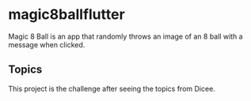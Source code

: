 # magic8ballflutter

Magic 8 Ball is an app that randomly throws an image of an 8 ball with a message when clicked.

## Topics

This project is the challenge after seeing the topics from Dicee.